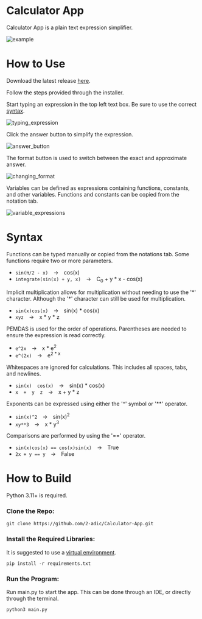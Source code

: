 # Calculator App
Calculator App is a plain text expression simplifier.

![example](https://github.com/user-attachments/assets/63c7ff34-3a8d-4066-afbd-995be43806e1)

# How to Use

Download the latest release [here](https://github.com/2-adic/Calculator-App/releases/latest).

Follow the steps provided through the installer.

Start typing an expression in the top left text box. Be sure to use the correct [syntax](#syntax).

![typing_expression](https://github.com/user-attachments/assets/ee3b6552-ef8f-4b1f-9895-97fe06cf78de)

Click the answer button to simplify the expression.

![answer_button](https://github.com/user-attachments/assets/dfbfbfd4-7467-4d95-9bea-ce78af995753)

The format button is used to switch between the exact and approximate answer.

![changing_format](https://github.com/user-attachments/assets/458e0b2e-9b52-4546-833c-63cd998057f1)

Variables can be defined as expressions containing functions, constants, and other variables. Functions and constants can be copied from the notation tab.

![variable_expressions](https://github.com/user-attachments/assets/7d14f8c2-a7b3-4cf0-b297-81e291bbe3c1)

# Syntax

Functions can be typed manually or copied from the notations tab. Some functions require two or more parameters.
- ````sin(π/2 - x)````&emsp;→&emsp;cos(x)
- ````integrate(sin(x) + y, x)````&emsp;→&emsp;C<sub>0</sub> + y * x - cos(x)

Implicit multiplication allows for multiplication without needing to use the '\*' character. Although the '\*' character can still be used for multiplication.
- ````sin(x)cos(x)````&emsp;→&emsp;sin(x) \* cos(x)
- ````xyz````&emsp;→&emsp;x \* y \* z

PEMDAS is used for the order of operations. Parentheses are needed to ensure the expression is read correctly.
- ````e^2x````&emsp;→&emsp;x * e<sup>2</sup>
- ````e^(2x)````&emsp;→&emsp;e<sup>2 * x</sup>

Whitespaces are ignored for calculations. This includes all spaces, tabs, and newlines.
- ````sin(x)  cos(x)````&emsp;→&emsp;sin(x) \* cos(x)
- ````x  +  y  z````&emsp;→&emsp;x + y \* z

Exponents can be expressed using either the '^' symbol or '**' operator.
- ````sin(x)^2````&emsp;→&emsp;sin(x)<sup>2</sup>
- ````xy**3````&emsp;→&emsp;x * y<sup>3</sup>

Comparisons are performed by using the '==' operator.
- ````sin(x)cos(x) == cos(x)sin(x)````&emsp;→&emsp;True
- ````2x + y == y````&emsp;→&emsp;False

# How to Build

Python 3.11+ is required.

### Clone the Repo:

````
git clone https://github.com/2-adic/Calculator-App.git
````

### Install the Required Libraries:

It is suggested to use a [virtual environment](https://github.com/2-adic/Calculator-App/blob/documentation/virtual_environment.md).

````
pip install -r requirements.txt
````

### Run the Program:

Run main.py to start the app. This can be done through an IDE, or directly through the terminal.

````
python3 main.py
````



























